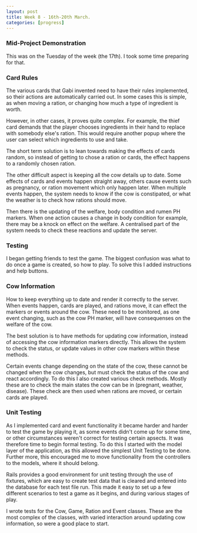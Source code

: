 ```yaml
---
layout: post
title: Week 8 - 16th-20th March.
categories: [progress]
---
```


### Mid-Project Demonstration
This was on the Tuesday of the week (the 17th). I took some time preparing for that.

### Card Rules
The various cards that Gabi invented need to have their rules implemented, so their actions are automatically carried out. In some cases this is simple, as when moving a ration, or changing how much a type of ingredient is worth.

However, in other cases, it proves quite complex. For example, the thief card demands that the player chooses ingredients in their hand to replace with somebody else's ration. This would require another popup where the user can select which ingredients to use and take.

The short term solution is to lean towards making the effects of cards random, so instead of getting to chose a ration or cards, the effect happens to a randomly chosen ration.

The other difficult aspect is keeping all the cow details up to date. Some effects of cards and events happen straight away, others cause events such as pregnancy, or ration movement which only happen later. When multiple events happen, the system needs to know if the cow is constipated, or what the weather is to check how rations should move.

Then there is the updating of the welfare, body condition and rumen PH markers. When one action causes a change in body condition for example, there may be a knock on effect on the welfare. A centralised part of the system needs to check these reactions and update the server.

### Testing
I began getting friends to test the game. The biggest confusion was what to do once a game is created, so how to play. To solve this I added instructions and help buttons.

### Cow Information
How to keep everything up to date and render it correctly to the server. When events happen, cards are played, and rations move, it can effect the markers or events around the cow. These need to be monitored, as one event changing, such as the cow PH marker, will have consequenses on the welfare of the cow.

The best solution is to have methods for updating cow information, instead of accessing the cow information markers directly. This allows the system to check the status, or update values in other cow markers within these methods.

Certain events change depending on the state of the cow, these cannot be changed when the cow changes, but must check the status of the cow and react accordingly. To do this I also created various check methods. Mostly these are to check the main states the cow can be in (pregnant, weather, disease). These check are then used when rations are moved, or certain cards are played.

### Unit Testing
As I implemented card and event functionality it became harder and harder to test the game by playing it, as some events didn't come up for some time, or other circumstances weren't correct for testing certain apsects. It was therefore time to begin formal testing. To do this I started with the model layer of the application, as this allowed the simplest Unit Testing to be done. Further more, this encouraged me to move functionality from the controllers to the models, where it should belong.

Rails provides a good environment for unit testing through the use of fixtures, which are easy to create test data that is cleared and entered into the database for each test file run. This made it easy to set up a few different scenarios to test a game as it begins, and during various stages of play.

I wrote tests for the Cow, Game, Ration and Event classes. These are the most complex of the classes, with varied interaction around updating cow information, so were a good place to start.
